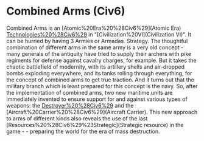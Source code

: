# Combined Arms (Civ6)

Combined Arms is an [Atomic%20Era%20%28Civ6%29](Atomic Era) [Technologies%20%28Civ6%29](technology) in "[Civilization%20VI](Civilization VI)". It can be hurried by having 3 Armies or Armadas.
Strategy.
The thoughtful combination of different arms in the same army is a very old concept - many generals of the antiquity have tried to supply their archers with pike regiments for defense against cavalry charges, for example. But it takes the chaotic battlefield of modernity, with its artillery shells and air-dropped bombs exploding everywhere, and its tanks rolling through everything, for the concept of combined arms to get true traction.
And it turns out that the military branch which is least prepared for this concept is the navy. So, after the implementation of combined arms, two new maritime units are immediately invented to ensure support for and against various types of weapons: the [Destroyer%20%28Civ6%29](Destroyer) and the [Aircraft%20Carrier%20%28Civ6%29](Aircraft Carrier).
This new approach to arms of different kinds also reveals the use of the last [Resources%20%28Civ6%29%23Strategic](Strategic resource) in the game - - preparing the world for the era of mass destruction.